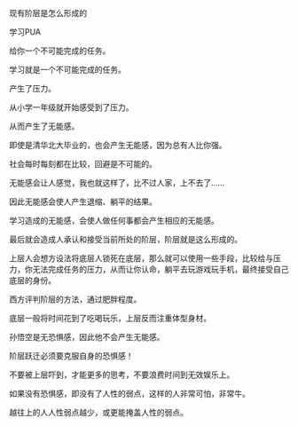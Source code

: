 现有阶层是怎么形成的



学习PUA

给你一个不可能完成的任务。

学习就是一个不可能完成的任务。

产生了压力。

从小学一年级就开始感受到了压力。

从而产生了无能感。

即使是清华北大毕业的，也会产生无能感，因为总有人比你强。



社会每时每刻都在比较，回避是不可能的。

无能感会让人感觉，我也就这样了，比不过人家，上不去了……

因此无能感会使人产生退缩、躺平的结果。



学习造成的无能感，会使人做任何事都会产生相应的无能感。

最后就会造成人承认和接受当前所处的阶层，阶层就是这么形成的。



上层人会想方设法将底层人锁死在底层，那么就可以使用一些手段，比较给与压力，你无法完成任务的压力，从而让你认命，躺平去玩游戏玩手机，最终接受自己底层的身份。



西方评判阶层的方法，通过肥胖程度。

底层一般将时间花到了吃喝玩乐，上层反而注重体型身材。



孙悟空是无恐惧感，因此他不会产生无能感。

阶层跃迁必须要克服自身的恐惧感！

不要被上层吓到，才能更多的思考，不要浪费时间到无效娱乐上。

如果没有恐惧感，即没有了人性的弱点，这样的人非常可怕，非常牛。

越往上的人人性弱点越少，或更能掩盖人性的弱点。











